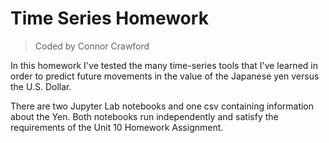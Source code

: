 # Time Series Homework
> Coded by Connor Crawford

In this homework I've tested the many time-series tools that I've learned in order to predict future movements in the value of the Japanese yen versus the U.S. Dollar.

There are two Jupyter Lab notebooks and one csv containing information about the Yen. Both notebooks run independently and satisfy the requirements of the Unit 10 Homework Assignment.

